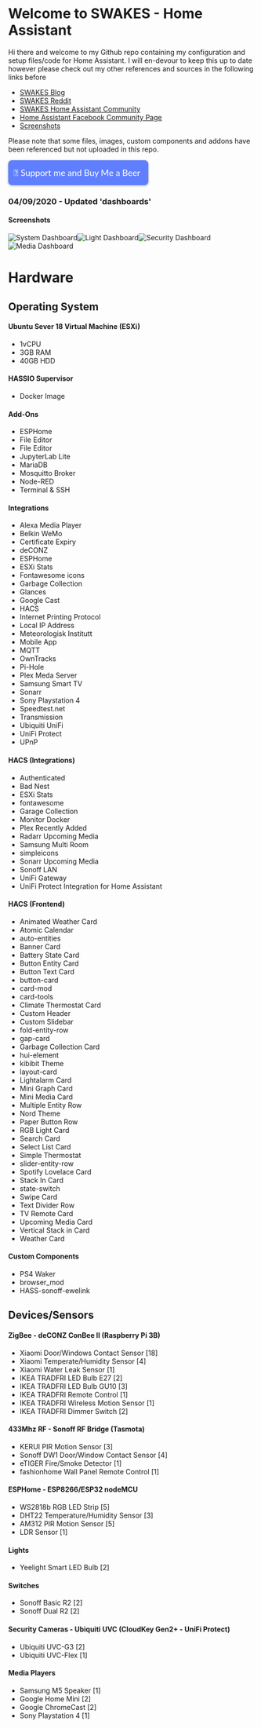 # Welcome to SWAKES - Home Assistant

Hi there and welcome to my Github repo containing my configuration and setup files/code for Home Assistant. I will en-devour to keep this up to date however please check out my other references and sources in the following links before

 - [SWAKES Blog](https://blog.swakes.co.uk/tag/home-assistant/)
 - [SWAKES Reddit](https://old.reddit.com/user/swake88/)
 - [SWAKES Home Assistant Community](https://community.home-assistant.io/u/pqpxd/summary)
 - [Home Assistant Facebook Community Page](https://www.facebook.com/groups/HomeAssistant)
 - [Screenshots](https://github.com/pqpxo/SWAKES_hassio/tree/master/screenshots)

Please note that some files, images, custom components and addons have been referenced but not uploaded in this repo.

<style>.bmc-button img{height: 34px !important;width: 35px !important;margin-bottom: 1px !important;box-shadow: none !important;border: none !important;vertical-align: middle !important;}.bmc-button{padding: 7px 15px 7px 10px !important;line-height: 35px !important;height:51px !important;text-decoration: none !important;display:inline-flex !important;color:#ffffff !important;background-color:#5F7FFF !important;border-radius: 8px !important;border: 1px solid transparent !important;font-size: 18px !important;letter-spacing:-0.08px !important;box-shadow: 0px 1px 2px rgba(190, 190, 190, 0.5) !important;-webkit-box-shadow: 0px 1px 2px 2px rgba(190, 190, 190, 0.5) !important;margin: 0 auto !important;font-family:'Lato', sans-serif !important;-webkit-box-sizing: border-box !important;box-sizing: border-box !important;}.bmc-button:hover, .bmc-button:active, .bmc-button:focus {-webkit-box-shadow: 0px 1px 2px 2px rgba(190, 190, 190, 0.5) !important;text-decoration: none !important;box-shadow: 0px 1px 2px 2px rgba(190, 190, 190, 0.5) !important;opacity: 0.85 !important;color:#ffffff !important;}</style><link href="https://fonts.googleapis.com/css?family=Lato&subset=latin,latin-ext" rel="stylesheet"><a class="bmc-button" target="_blank" href="https://www.buymeacoffee.com/swakes">🍺<span style="margin-left:5px;font-size:18px !important;">Support me and Buy Me a Beer</span></a>

### 04/09/2020 - Updated 'dashboards'

#### Screenshots
![System Dashboard](https://github.com/pqpxo/SWAKES_hassio/blob/master/screenshots/HA-System.png)![Light Dashboard](https://github.com/pqpxo/SWAKES_hassio/blob/master/screenshots/HA-Lights.png)![Security Dashboard](https://github.com/pqpxo/SWAKES_hassio/blob/master/screenshots/HA-Security.png)![Media Dashboard](https://github.com/pqpxo/SWAKES_hassio/blob/master/screenshots/HA-Media.png)
# Hardware


## Operating System

#### Ubuntu Sever 18 Virtual Machine (ESXi)     
 - 1vCPU
 - 3GB RAM
 - 40GB HDD

#### HASSIO Supervisor
 - Docker Image

#### Add-Ons
  - ESPHome
  - File Editor
  - File Editor
  - JupyterLab Lite
  - MariaDB
  - Mosquitto Broker
  - Node-RED
  - Terminal & SSH

#### Integrations
- Alexa Media Player
- Belkin WeMo
- Certificate Expiry
- deCONZ
- ESPHome
- ESXi Stats
- Fontawesome icons
- Garbage Collection
- Glances
- Google Cast
- HACS
- Internet Printing Protocol
- Local IP Address
- Meteorologisk Institutt
- Mobile App
- MQTT
- OwnTracks
- Pi-Hole
- Plex Meda Server
- Samsung Smart TV
- Sonarr
- Sony Playstation 4
- Speedtest.net
- Transmission
- Ubiquiti UniFi
- UniFi Protect
- UPnP  

#### HACS (Integrations)
- Authenticated
- Bad Nest
- ESXi Stats
- fontawesome
- Garage Collection
- Monitor Docker
- Plex Recently Added
- Radarr Upcoming Media
- Samsung Multi Room
- simpleicons
- Sonarr Upcoming Media
- Sonoff LAN
- UniFi Gateway
- UniFi Protect Integration for Home Assistant

#### HACS (Frontend)
- Animated Weather Card
- Atomic Calendar
- auto-entities
- Banner Card
- Battery State Card
- Button Entity Card
- Button Text Card
- button-card
- card-mod
- card-tools
- Climate Thermostat Card
- Custom Header
- Custom Slidebar
- fold-entity-row
- gap-card
- Garbage Collection Card
- hui-element
- kibibit Theme
- layout-card
- Lightalarm Card
- Mini Graph Card
- Mini Media Card
- Multiple Entity Row
- Nord Theme
- Paper Button Row
- RGB Light Card
- Search Card
- Select List Card
- Simple Thermostat
- slider-entity-row
- Spotify Lovelace Card
- Stack In Card
- state-switch
- Swipe Card
- Text Divider Row
- TV Remote Card
- Upcoming Media Card
- Vertical Stack in Card
- Weather Card

#### Custom Components
- PS4 Waker
- browser_mod
- HASS-sonoff-ewelink

## Devices/Sensors

#### ZigBee - deCONZ ConBee II (Raspberry Pi 3B)
   - Xiaomi Door/Windows Contact Sensor [18]
   - Xiaomi Temperate/Humidity Sensor [4]
   - Xiaomi Water Leak Sensor [1]
   - IKEA TRADFRI LED Bulb E27 [2]
   - IKEA TRADFRI LED Bulb GU10 [3]
   - IKEA TRADFRI Remote Control [1]
   - IKEA TRADFRI Wireless Motion Sensor [1]
   - IKEA TRADFRI Dimmer Switch [2]

#### 433Mhz RF - Sonoff RF Bridge (Tasmota)
- KERUI PIR Motion Sensor [3]
- Sonoff DW1 Door/Window Contact Sensor [4]
- eTIGER Fire/Smoke Detector [1]
- fashionhome Wall Panel Remote Control [1]   

#### ESPHome - ESP8266/ESP32 nodeMCU
- WS2818b RGB LED Strip [5]
- DHT22 Temperature/Humidity Sensor [3]
- AM312 PIR Motion Sensor [5]
- LDR Sensor [1]  

#### Lights
- Yeelight Smart LED Bulb [2]

#### Switches
- Sonoff Basic R2 [2]
- Sonoff Dual R2 [2]
 
#### Security Cameras - Ubiquiti UVC (CloudKey Gen2+ - UniFi Protect)
- Ubiquiti UVC-G3 [2]
- Ubiquiti UVC-Flex [1]  

#### Media Players
- Samsung M5 Speaker [1]
- Google Home Mini [2]
- Google ChromeCast [2]
- Sony Playstation 4 [1]   

